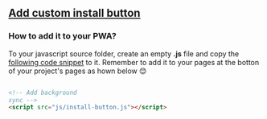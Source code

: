 ## [Add custom install button]()

### How to add it to your PWA?

To your javascript source folder, create an empty **.js** file and copy the [following code snippet](https://github.com/mayeedwin/pwafire/blob/master/bundle/install-button/src/install-button.js) to it. 
Remember to add it to your pages at the botton of your project's pages as hown below 😊 

```html

<!-- Add background
sync -->
<script src="js/install-button.js"></script>

```

